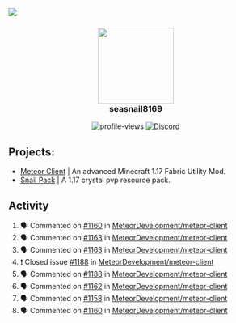 ![](https://hit.yhype.me/github/profile?user_id=17166139)

<h3 align="center">
  <img src="https://i.ibb.co/wLWw4DD/798694-D8-9-F3-D-434-E-B7-B4-E60460-E50-B4-F.png" width="150"/><br>
  seasnail8169
</h3>

<div align="center">
  <img src="https://komarev.com/ghpvc/?username=seasnail8169" alt="profile-views"/>
  <a href="https://discord.gg/bBGQZvd"><img src="https://img.shields.io/discord/689197705683140636?logo=discord" alt="Discord"/></a>
</div>

## Projects:

- [Meteor Client](https://github.com/MeteorDevelopment) | An advanced Minecraft 1.17 Fabric Utility Mod.
- [Snail Pack](https://github.com/seasnail8169/snail-pack) | A 1.17 crystal pvp resource pack.

## Activity

<!--START_SECTION:activity-->
1. 🗣 Commented on [#1160](https://github.com/MeteorDevelopment/meteor-client/issues/1160) in [MeteorDevelopment/meteor-client](https://github.com/MeteorDevelopment/meteor-client)
2. 🗣 Commented on [#1163](https://github.com/MeteorDevelopment/meteor-client/issues/1163) in [MeteorDevelopment/meteor-client](https://github.com/MeteorDevelopment/meteor-client)
3. 🗣 Commented on [#1163](https://github.com/MeteorDevelopment/meteor-client/issues/1163) in [MeteorDevelopment/meteor-client](https://github.com/MeteorDevelopment/meteor-client)
4. ❗️ Closed issue [#1188](https://github.com/MeteorDevelopment/meteor-client/issues/1188) in [MeteorDevelopment/meteor-client](https://github.com/MeteorDevelopment/meteor-client)
5. 🗣 Commented on [#1188](https://github.com/MeteorDevelopment/meteor-client/issues/1188) in [MeteorDevelopment/meteor-client](https://github.com/MeteorDevelopment/meteor-client)
6. 🗣 Commented on [#1162](https://github.com/MeteorDevelopment/meteor-client/issues/1162) in [MeteorDevelopment/meteor-client](https://github.com/MeteorDevelopment/meteor-client)
7. 🗣 Commented on [#1158](https://github.com/MeteorDevelopment/meteor-client/issues/1158) in [MeteorDevelopment/meteor-client](https://github.com/MeteorDevelopment/meteor-client)
8. 🗣 Commented on [#1160](https://github.com/MeteorDevelopment/meteor-client/issues/1160) in [MeteorDevelopment/meteor-client](https://github.com/MeteorDevelopment/meteor-client)
<!--END_SECTION:activity-->
